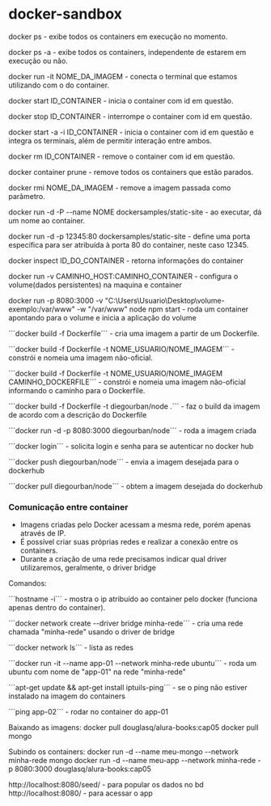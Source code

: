 # docker-sandbox

docker ps - exibe todos os containers em execução no momento.

docker ps -a - exibe todos os containers, independente de estarem em execução ou não.

docker run -it NOME_DA_IMAGEM - conecta o terminal que estamos utilizando com o do container.

docker start ID_CONTAINER - inicia o container com id em questão.

docker stop ID_CONTAINER - interrompe o container com id em questão.

docker start -a -i ID_CONTAINER - inicia o container com id em questão e integra os terminais, além de permitir interação entre ambos.

docker rm ID_CONTAINER - remove o container com id em questão.

docker container prune - remove todos os containers que estão parados.

docker rmi NOME_DA_IMAGEM - remove a imagem passada como parâmetro.

docker run -d -P --name NOME dockersamples/static-site - ao executar, dá um nome ao container.

docker run -d -p 12345:80 dockersamples/static-site - define uma porta específica para ser atribuída à porta 80 do container, neste caso 12345.

docker inspect ID_DO_CONTAINER - retorna informações do container

docker run -v CAMINHO_HOST:CAMINHO_CONTAINER - configura o volume(dados persistentes) na maquina e container

docker run -p 8080:3000 -v "C:\Users\Usuario\Desktop\volume-exemplo:/var/www" -w "/var/www" node npm start - roda um container apontando para o volume e inicia a aplicação do volume

´´´docker build -f Dockerfile´´´ - cria uma imagem a partir de um Dockerfile.

´´´docker build -f Dockerfile -t NOME_USUARIO/NOME_IMAGEM´´´ - constrói e nomeia uma imagem não-oficial.

´´´docker build -f Dockerfile -t NOME_USUARIO/NOME_IMAGEM CAMINHO_DOCKERFILE´´´ - constrói e nomeia uma imagem não-oficial informando o caminho para o Dockerfile.

´´´docker build -f Dockerfile -t diegourban/node .´´´ - faz o build da imagem de acordo com a descrição do Dockerfile

´´´docker run -d -p 8080:3000 diegourban/node´´´ - roda a imagem criada

´´´docker login´´´ - solicita login e senha para se autenticar no docker hub

´´´docker push diegourban/node´´´ - envia a imagem desejada para o dockerhub

´´´docker pull diegourban/node´´´ - obtem a imagem desejada do dockerhub


### Comunicação entre container

- Imagens criadas pelo Docker acessam a mesma rede, porém apenas através de IP.
- É possível criar suas próprias redes e realizar a conexão entre os containers.
- Durante a criação de uma rede precisamos indicar qual driver utilizaremos, geralmente, o driver bridge

Comandos:

´´´hostname -i´´´ - mostra o ip atribuído ao container pelo docker (funciona apenas dentro do container).

´´´docker network create --driver bridge minha-rede´´´ - cria uma rede chamada "minha-rede" usando o driver de bridge

´´´docker network ls´´´ - lista as redes

´´´docker run -it --name app-01 --network minha-rede ubuntu´´´ - roda um ubuntu com nome de "app-01" na rede "minha-rede"

´´´apt-get update && apt-get install iptuils-ping´´´ - se o ping não estiver instalado na imagem do containers

´´´ping app-02´´´ - rodar no container do app-01


Baixando as imagens:
docker pull douglasq/alura-books:cap05
docker pull mongo

Subindo os containers:
docker run -d --name meu-mongo --network minha-rede mongo
docker run -d --name meu-app --network minha-rede -p 8080:3000 douglasq/alura-books:cap05

http://localhost:8080/seed/ - para popular os dados no bd
http://localhost:8080/ - para acessar o app
